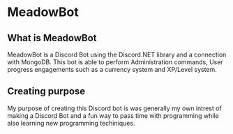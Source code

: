 # MeadowBot

## What is MeadowBot
MeadowBot is a Discord Bot using the Discord.NET library and a connection with MongoDB. This bot is able to perform Administration commands, User progress engagements such as a currency system and XP/Level system.

## Creating purpose
My purpose of creating this Discord bot is was generally my own intrest of making a Discord Bot and a fun way to pass time with programming while also learning new programming techiniques.




